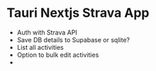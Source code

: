 # Tauri Nextjs Strava App

- Auth with Strava API
- Save DB details to Supabase or sqlite?
- List all activities
- Option to bulk edit activities
-
